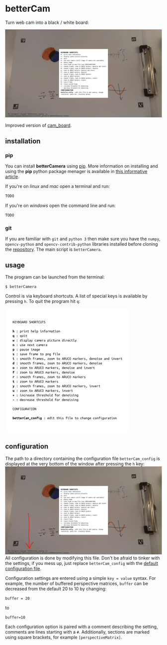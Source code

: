 # betterCam

Turn web cam into a black / white board:

![betterCamera](./doc_images/all.gif)

Improved version of
[cam_board](https://github.com/kacpertopol/cam_board). 

## installation

### pip

You can install **betterCamera** using [pip](https://en.wikipedia.org/wiki/Pip_(package_manager)).
More information on installing and using the **pip** python package menager 
is available in [this informative article](https://www.makeuseof.com/tag/install-pip-for-python/).

If you're on *linux* and *mac* open a terminal and run:
```sh
TODO
```
If you're on *windows* open the command line and run:
```sh
TODO
```


### git

If you are familiar with `git` and `python 3` then 
make sure you have the `numpy`, `opencv-python` and `opencv-contrib-python`
libraries installed before cloning the [repository](https://github.com/kacpertopol/betterCamera).
The main script is `betterCamera`.

## usage

The program can be launched from the  terminal:

```
$ betterCamera
```

Control is via keyboard shortcuts. A list of special keys
is available by pressing `h`. To quit the program hit `q`:

![keys](./bcam/info.png)


## configuration

The path to a directory containing the configuration file `betterCam_config` is 
displayed at the very bottom of the window
after pressing the `h` key:
![betterCamera](./doc_images/0001_.png)
All configuration is done by modifying this file. 
Don't be afraid to tinker with the settings, if you mess up, just replace `betterCam_config`
with the [default configuration file](./bcam/betterCam_config).

Configuration settings are entered using a simple `key = value` syntax. For example, the
number of buffered perspective matrices, `buffer` can be decreased from the default 20
to 10 by changing:
```
buffer = 20
```
to 
```
buffer=10
```
Each configuration
option is paired with a comment describing the setting, comments are lines starting with a `#`.
Additionally, 
sections are marked using square brackets, for example `[perspectiveMatrix]`. 
